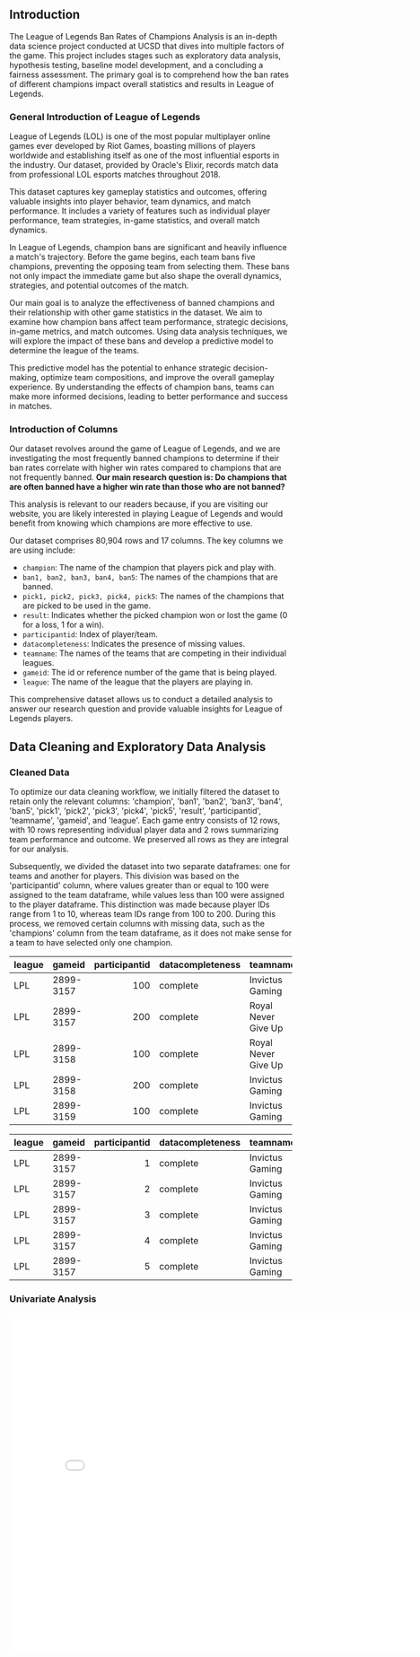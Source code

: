 ## Introduction

The League of Legends Ban Rates of Champions Analysis is an in-depth data science project conducted at UCSD that dives into multiple factors of the game. This project includes stages such as exploratory data analysis, hypothesis testing, baseline model development, and a concluding a fairness assessment. The primary goal is to comprehend how the ban rates of different champions impact overall statistics and results in League of Legends.

### General Introduction of League of Legends

League of Legends (LOL) is one of the most popular multiplayer online games ever developed by Riot Games, boasting millions of players worldwide and establishing itself as one of the most influential esports in the industry. Our dataset, provided by Oracle's Elixir, records match data from professional LOL esports matches throughout 2018.

This dataset captures key gameplay statistics and outcomes, offering valuable insights into player behavior, team dynamics, and match performance. It includes a variety of features such as individual player performance, team strategies, in-game statistics, and overall match dynamics.

In League of Legends, champion bans are significant and heavily influence a match's trajectory. Before the game begins, each team bans five champions, preventing the opposing team from selecting them. These bans not only impact the immediate game but also shape the overall dynamics, strategies, and potential outcomes of the match.

Our main goal is to analyze the effectiveness of banned champions and their relationship with other game statistics in the dataset. We aim to examine how champion bans affect team performance, strategic decisions, in-game metrics, and match outcomes. Using data analysis techniques, we will explore the impact of these bans and develop a predictive model to determine the league of the teams.

This predictive model has the potential to enhance strategic decision-making, optimize team compositions, and improve the overall gameplay experience. By understanding the effects of champion bans, teams can make more informed decisions, leading to better performance and success in matches.

### Introduction of Columns

Our dataset revolves around the game of League of Legends, and we are investigating the most frequently banned champions to determine if their ban rates correlate with higher win rates compared to champions that are not frequently banned. **Our main research question is: Do champions that are often banned have a higher win rate than those who are not banned?**

This analysis is relevant to our readers because, if you are visiting our website, you are likely interested in playing League of Legends and would benefit from knowing which champions are more effective to use.

Our dataset comprises 80,904 rows and 17 columns. The key columns we are using include:
- `champion`: The name of the champion that players pick and play with.
- `ban1, ban2, ban3, ban4, ban5`: The names of the champions that are banned.
- `pick1, pick2, pick3, pick4, pick5`: The names of the champions that are picked to be used in the game.
- `result`: Indicates whether the picked champion won or lost the game (0 for a loss, 1 for a win).
- `participantid`: Index of player/team.
- `datacompleteness`: Indicates the presence of missing values.
- `teamname`: The names of the teams that are competing in their individual leagues.
- `gameid`: The id or reference number of the game that is being played.
- `league`: The name of the league that the players are playing in.

This comprehensive dataset allows us to conduct a detailed analysis to answer our research question and provide valuable insights for League of Legends players.

## Data Cleaning and Exploratory Data Analysis

### Cleaned Data

To optimize our data cleaning workflow, we initially filtered the dataset to retain only the relevant columns: 'champion', 'ban1', 'ban2', 'ban3', 'ban4', 'ban5', 'pick1', 'pick2', 'pick3', 'pick4', 'pick5', 'result', 'participantid', 'teamname', 'gameid', and 'league'. Each game entry consists of 12 rows, with 10 rows representing individual player data and 2 rows summarizing team performance and outcome. We preserved all rows as they are integral for our analysis.

Subsequently, we divided the dataset into two separate dataframes: one for teams and another for players. This division was based on the 'participantid' column, where values greater than or equal to 100 were assigned to the team dataframe, while values less than 100 were assigned to the player dataframe. This distinction was made because player IDs range from 1 to 10, whereas team IDs range from 100 to 200. During this process, we removed certain columns with missing data, such as the 'champions' column from the team dataframe, as it does not make sense for a team to have selected only one champion.

| league   | gameid    |   participantid | datacompleteness   | teamname            | ban1    | ban2       | ban3         | ban4    | ban5     | pick1     | pick2     | pick3   | pick4    | pick5      |   result |
|:---------|:----------|----------------:|:-------------------|:--------------------|:--------|:-----------|:-------------|:--------|:---------|:----------|:----------|:--------|:---------|:-----------|---------:|
| LPL      | 2899-3157 |             100 | complete           | Invictus Gaming     | Azir    | Malzahar   | Camille      | Illaoi  | Vladimir | Ornn      | Ezreal    | Orianna | Kha'Zix  | Tahm Kench |        1 |
| LPL      | 2899-3157 |             200 | complete           | Royal Never Give Up | Zoe     | Kalista    | Miss Fortune | Lee Sin | Alistar  | Ryze      | Jarvan IV | Braum   | Vayne    | Maokai     |        0 |
| LPL      | 2899-3158 |             100 | complete           | Royal Never Give Up | Zoe     | Tahm Kench | Miss Fortune | Kha'Zix | Lee Sin  | Jarvan IV | Ryze      | Alistar | Vladimir | Tristana   |        1 |
| LPL      | 2899-3158 |             200 | complete           | Invictus Gaming     | Camille | Ornn       | Malzahar     | Ezreal  | Jhin     | Kalista   | Azir      | Braum   | Ivern    | Maokai     |        0 |
| LPL      | 2899-3159 |             100 | complete           | Invictus Gaming     | Azir    | Malzahar   | Camille      | Illaoi  | Vladimir | Ornn      | Kha'Zix   | Ezreal  | Taliyah  | Leona      |        0 |

| league   | gameid    |   participantid | datacompleteness   | teamname        | champion   | ban1   | ban2     | ban3    | ban4   | ban5     |   result |
|:---------|:----------|----------------:|:-------------------|:----------------|:-----------|:-------|:---------|:--------|:-------|:---------|---------:|
| LPL      | 2899-3157 |               1 | complete           | Invictus Gaming | Ornn       | Azir   | Malzahar | Camille | Illaoi | Vladimir |        1 |
| LPL      | 2899-3157 |               2 | complete           | Invictus Gaming | Kha'Zix    | Azir   | Malzahar | Camille | Illaoi | Vladimir |        1 |
| LPL      | 2899-3157 |               3 | complete           | Invictus Gaming | Orianna    | Azir   | Malzahar | Camille | Illaoi | Vladimir |        1 |
| LPL      | 2899-3157 |               4 | complete           | Invictus Gaming | Ezreal     | Azir   | Malzahar | Camille | Illaoi | Vladimir |        1 |
| LPL      | 2899-3157 |               5 | complete           | Invictus Gaming | Tahm Kench | Azir   | Malzahar | Camille | Illaoi | Vladimir |        1 |

### Univariate Analysis




<iframe
  src="assets/Pick_vs_Ban_vs_Win_Rate.html"
  width="800"
  height="600"
  frameborder="0"
></iframe>
